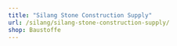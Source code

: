 ```yaml
---
title: "Silang Stone Construction Supply"
url: /silang/silang-stone-construction-supply/
shop: Baustoffe
---
```

